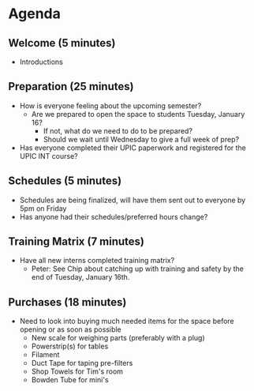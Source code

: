 # Agenda

## Welcome (5 minutes)
- Introductions

## Preparation (25 minutes)
- How is everyone feeling about the upcoming semester?
  - Are we prepared to open the space to students Tuesday, January 16?
    - If not, what do we need to do to be prepared?
    - Should we wait until Wednesday to give a full week of prep?
- Has everyone completed their UPIC paperwork and registered for the UPIC INT course?

## Schedules (5 minutes)
- Schedules are being finalized, will have them sent out to everyone by 5pm on Friday
- Has anyone had their schedules/preferred hours change?

## Training Matrix (7 minutes)
- Have all new interns completed training matrix?
  - Peter: See Chip about catching up with training and safety by the end of Tuesday, January 16th.

## Purchases (18 minutes)
- Need to look into buying much needed items for the space before opening or as soon as possible
  - New scale for weighing parts (preferably with a plug)
  - Powerstrip(s) for tables
  - Filament
  - Duct Tape for taping pre-filters
  - Shop Towels for Tim's room
  - Bowden Tube for mini's
